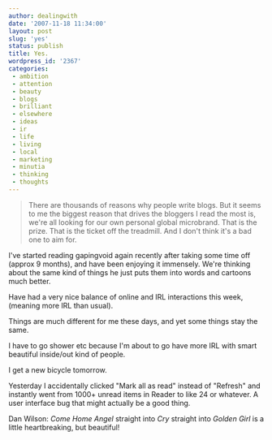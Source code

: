 ```yaml
---
author: dealingwith
date: '2007-11-18 11:34:00'
layout: post
slug: 'yes'
status: publish
title: Yes.
wordpress_id: '2367'
categories:
 - ambition
 - attention
 - beauty
 - blogs
 - brilliant
 - elsewhere
 - ideas
 - ir
 - life
 - living
 - local
 - marketing
 - minutia
 - thinking
 - thoughts
---
```


> There are thousands of reasons why people write blogs. But it seems to me the biggest reason that drives the bloggers I read the most is, we're all looking for our own personal global microbrand. That is the prize. That is the ticket off the treadmill. And I don't think it's a bad one to aim for.

I've started reading gapingvoid again recently after taking some time off (approx 9 months), and have been enjoying it immensely. We're thinking about the same kind of things he just puts them into words and cartoons much better.

Have had a very nice balance of online and IRL interactions this week, (meaning more IRL than usual).

Things are much different for me these days, and yet some things stay the same.

I have to go shower etc because I'm about to go have more IRL with smart beautiful inside/out kind of people.

I get a new bicycle tomorrow.

Yesterday I accidentally clicked "Mark all as read" instead of "Refresh" and instantly went from 1000+ unread items in Reader to like 24 or whatever. A user interface bug that might actually be a good thing.

Dan Wilson: _Come Home Angel_ straight into _Cry_ straight into
_Golden Girl_ is a little heartbreaking, but beautiful!
